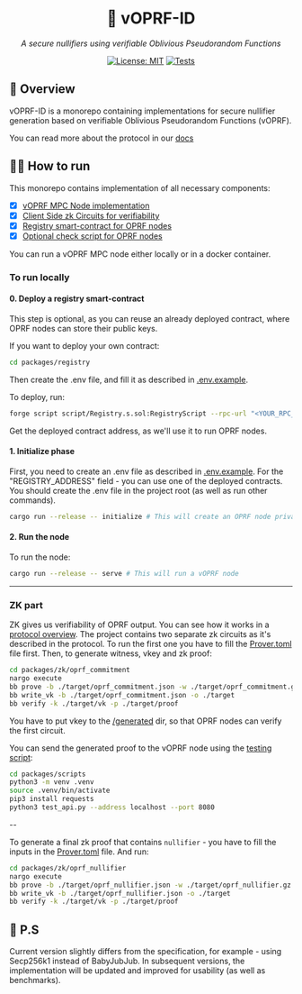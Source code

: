 <div align="center">

# 🔐 vOPRF-ID

*A secure nullifiers using verifiable Oblivious Pseudorandom Functions*

[![License: MIT](https://img.shields.io/badge/License-MIT-blue.svg)](https://opensource.org/licenses/MIT)    [![Tests](https://github.com/privacy-scaling-explorations/voprf-id/actions/workflows/build-test-fmt.yml/badge.svg)](https://github.com/privacy-scaling-explorations/voprf-id/actions/workflows/build-test-fmt.yml)

</div>

## 📝 Overview

vOPRF-ID is a monorepo containing implementations for secure nullifier generation based on verifiable Oblivious Pseudorandom Functions (vOPRF).

You can read more about the protocol in our [docs](https://privacy-scaling-explorations.github.io/vOPRF-ID/)

## 👨‍💻 How to run

This monorepo contains implementation of all necessary components:
* [X] [vOPRF MPC Node implementation](./packages/mpc/)
* [X] [Client Side zk Circuits for verifiability](./packages/zk/)
* [X] [Registry smart-contract for OPRF nodes](./packages/registry/)
* [X] [Optional check script for OPRF nodes](./packages/scripts/)

You can run a vOPRF MPC node either locally or in a docker container.

### To run locally

#### 0. Deploy a registry smart-contract
This step is optional, as you can reuse an already deployed contract, where OPRF nodes can store their public keys.

If you want to deploy your own contract:

```bash
cd packages/registry
```

Then create the .env file, and fill it as described in [.env.example](/packages/registry/.env.example).

To deploy, run:

```bash
forge script script/Registry.s.sol:RegistryScript --rpc-url "<YOUR_RPC_URL>" --broadcast --private-key "<YOUR_PRIVATE_KEY>" -vvvv
```

Get the deployed contract address, as we'll use it to run OPRF nodes.

#### 1. Initialize phase

First, you need to create an .env file as described in [.env.example](./.env.example).
For the "REGISTRY_ADDRESS" field - you can use one of the deployed contracts.
You should create the .env file in the project root (as well as run other commands).

```bash
cargo run --release -- initialize # This will create an OPRF node private key, store the public key in the registry, and save the private key to a file
```

#### 2. Run the node

To run the node:

```bash
cargo run --release -- serve # This will run a vOPRF node
```

---

### ZK part

ZK gives us verifiability of OPRF output. You can see how it works in a [protocol overview](https://privacy-scaling-explorations.github.io/vOPRF-ID/overview.html).
The project contains two separate zk circuits as it's described in the protocol.
To run the first one you have to fill the [Prover.toml](./packages/zk/oprf_commitment/Prover.toml) file first.
Then, to generate witness, vkey and zk proof:

```bash
cd packages/zk/oprf_commitment
nargo execute
bb prove -b ./target/oprf_commitment.json -w ./target/oprf_commitment.gz -o ./target/proof
bb write_vk -b ./target/oprf_commitment.json -o ./target
bb verify -k ./target/vk -p ./target/proof
```

You have to put vkey to the [/generated](./packages/mpc/generated/) dir, so that OPRF nodes can verify the first circuit.

You can send the generated proof to the vOPRF node using the [testing script](./packages/scripts/test_api.py):

```bash
cd packages/scripts
python3 -m venv .venv
source .venv/bin/activate
pip3 install requests
python3 test_api.py --address localhost --port 8080
```

--

To generate a final zk proof that contains `nullifier` - you have to fill the inputs in the [Prover.toml](./packages/zk/oprf_nullifier/Prover.toml) file.
And run:

```bash
cd packages/zk/oprf_nullifier
nargo execute
bb prove -b ./target/oprf_nullifier.json -w ./target/oprf_nullifier.gz -o ./target/proof
bb write_vk -b ./target/oprf_nullifier.json -o ./target
bb verify -k ./target/vk -p ./target/proof
```

## 👀 P.S

Current version slightly differs from the specification, for example - using Secp256k1 instead of BabyJubJub. In subsequent versions, the implementation will be updated and improved for usability (as well as benchmarks).
